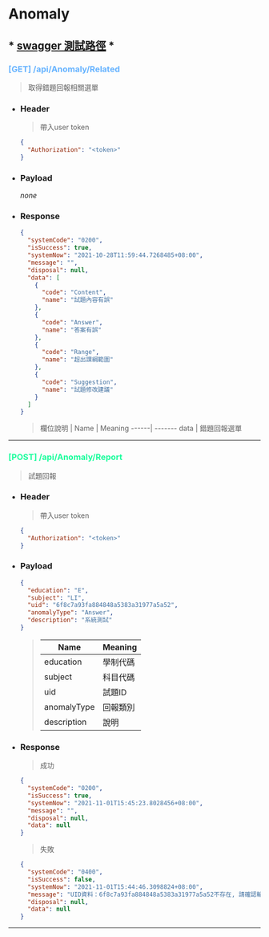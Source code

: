# **Anomaly**
## * <a href="https://onepaper-api-dev.oneclass.com.tw/swagger/index.html">swagger 測試路徑</a> *

### **<font color=#66B3FF>[GET] /api/Anomaly/Related </font>**
> 取得錯題回報相關選單

* ### Header
  > 帶入user token
  ```json
  {
    "Authorization": "<token>"
  }
  ```
* ### Payload
  *none*

* ### Response
  ```json
  {
    "systemCode": "0200",
    "isSuccess": true,
    "systemNow": "2021-10-28T11:59:44.7268485+08:00",
    "message": "",
    "disposal": null,
    "data": [
      {
        "code": "Content",
        "name": "試題內容有誤"
      },
      {
        "code": "Answer",
        "name": "答案有誤"
      },
      {
        "code": "Range",
        "name": "超出課綱範圍"
      },
      {
        "code": "Suggestion",
        "name": "試題修改建議"
      }
    ]
  }
  ```

   > 欄位說明
  >| Name | Meaning 
  > ------| ------- 
  > data  | 錯題回報選單
  
---

### **<font color=#1AFD9C>[POST] /api/Anomaly/Report </font>**
> 試題回報

* ### Header
  > 帶入user token
  ```json
  {
    "Authorization": "<token>"
  }
  ```
* ### Payload
  ```json
  {
    "education": "E",
    "subject": "LI",
    "uid": "6f8c7a93fa884848a5383a31977a5a52",
    "anomalyType": "Answer",
    "description": "系統測試"
  }
  ```
  >| Name     | Meaning
  > --------- | ---------------------
  > education | 學制代碼
  > subject   | 科目代碼
  > uid       | 試題ID
  > anomalyType | 回報類別
  > description | 說明

* ### Response
  > 成功
  ```json
  {
    "systemCode": "0200",
    "isSuccess": true,
    "systemNow": "2021-11-01T15:45:23.8028456+08:00",
    "message": "",
    "disposal": null,
    "data": null
  }
  ```

  > 失敗
  ```json
  {
    "systemCode": "0400",
    "isSuccess": false,
    "systemNow": "2021-11-01T15:44:46.3098824+08:00",
    "message": "UID資料：6f8c7a93fa884848a5383a31977a5a52不存在, 請確認輸入內容。",
    "disposal": null,
    "data": null
  }
  ```
---
